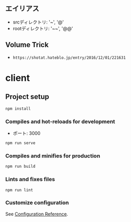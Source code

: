 ## エイリアス
- srcディレクトリ: '~', '@'
- rootディレクトリ: '~~', '@@'


## Volume Trick
- `https://shotat.hateblo.jp/entry/2016/12/01/221631`



# client

## Project setup
```
npm install
```

### Compiles and hot-reloads for development
- ポート: 3000
```
npm run serve
```

### Compiles and minifies for production
```
npm run build
```

### Lints and fixes files
```
npm run lint
```

### Customize configuration
See [Configuration Reference](https://cli.vuejs.org/config/).
